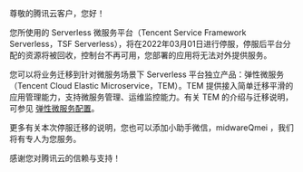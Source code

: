 尊敬的腾讯云客户，您好！

您所使用的 Serverless 微服务平台（Tencent Service Framework Serverless，TSF Serverless），将在2022年03月01日进行停服，停服后平台分配的资源将被回收，控制台不再可用，您部署的应用将无法对外提供服务。

您可以将业务迁移到针对微服务场景下 Serverless 平台独立产品：弹性微服务（Tencent Cloud Elastic Microservice，TEM）。TEM 提供接入简单迁移平滑的应用管理能力，支持微服务管理、运维监控能力。有关 TEM 的介绍与迁移说明，可参见 [弹性微服务配置](https://cloud.tencent.com/document/product/1371/52887)。 


更多有关本次停服迁移的说明，您也可以添加小助手微信，midwareQmei ，我们将有专人为您服务。

感谢您对腾讯云的信赖与支持！
